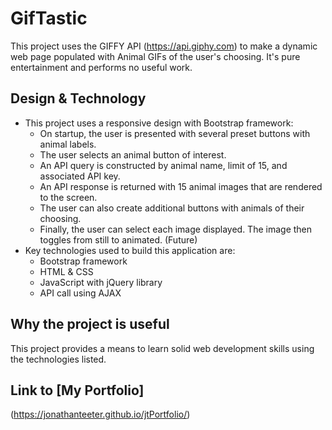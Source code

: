 # GifTastic
This project uses the GIFFY API (https://api.giphy.com) to make a dynamic web page populated with Animal GIFs of the user's choosing.  It's pure entertainment and performs no useful work.

## Design & Technology
* This project uses a responsive design with Bootstrap framework:
    * On startup, the user is presented with several preset buttons with animal labels.
    * The user selects an animal button of interest.
    * An API query is constructed by animal name, limit of 15, and associated API key.
    * An API response is returned with 15 animal images that are rendered to the screen.
    * The user can also create additional buttons with animals of their choosing.
    * Finally, the user can select each image displayed.  The image then toggles from still to animated.  (Future)
* Key technologies used to build this application are:
    * Bootstrap framework
    * HTML & CSS
    * JavaScript with jQuery library
    * API call using AJAX 

## Why the project is useful
This project provides a means to learn solid web development skills using the technologies listed.

## Link to [My Portfolio] 
(https://jonathanteeter.github.io/jtPortfolio/)
